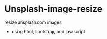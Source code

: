 # Unsplash-image-resize
resize unsplash.com images

<ul>

<li>using html, bootstrap, and javascript</li>
</ul>
